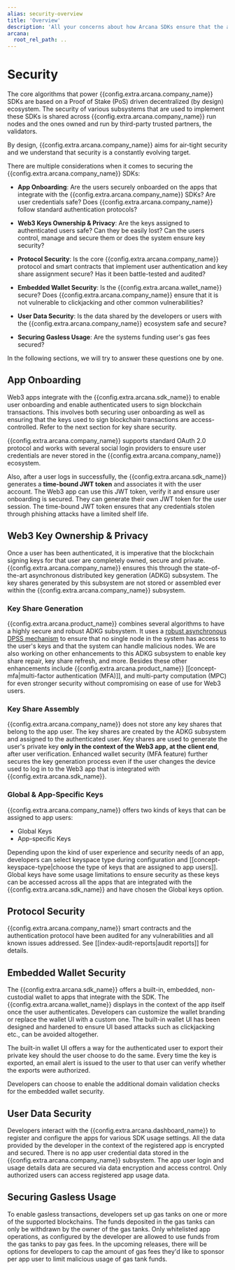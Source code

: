 ```yaml
---
alias: security-overview
title: 'Overview'
description: 'All your concerns about how Arcana SDKs ensure that the app user accounts are secured, access is recoverable and their cryptographic keys are completely owned, private and securely generated, distributed will be addressed here.'
arcana:
  root_rel_path: ..
---
```


# Security

The core algorithms that power {{config.extra.arcana.company_name}} SDKs are based on a Proof of Stake (PoS) driven decentralized (by design) ecosystem. The security of various subsystems that are used to implement these SDKs is shared across {{config.extra.arcana.company_name}} run nodes and the ones owned and run by third-party trusted partners, the validators. 

By design, {{config.extra.arcana.company_name}} aims for air-tight security and we understand that security is a constantly evolving target. 

There are multiple considerations when it comes to securing the {{config.extra.arcana.company_name}} SDKs:

* **App Onboarding**: Are the users securely onboarded on the apps that integrate with the {{config.extra.arcana.company_name}} SDKs? Are user credentials safe? Does {{config.extra.arcana.company_name}} follow standard authentication protocols?

* **Web3 Keys Ownership & Privacy**: Are the keys assigned to authenticated users safe? Can they be easily lost? Can the users control, manage and secure them or does the system ensure key security?

* **Protocol Security**: Is the core {{config.extra.arcana.company_name}} protocol and smart contracts that implement user authentication and key share assignment secure? Has it been battle-tested and audited?

* **Embedded Wallet Security**: Is the {{config.extra.arcana.wallet_name}} secure? Does {{config.extra.arcana.company_name}} ensure that it is not vulnerable to clickjacking and other common vulnerabilities?

* **User Data Security**:  Is the data shared by the developers or users with the {{config.extra.arcana.company_name}} ecosystem safe and secure?

* **Securing Gasless Usage**: Are the systems funding user's gas fees secured?

In the following sections, we will try to answer these questions one by one.

## App Onboarding

Web3 apps integrate with the {{config.extra.arcana.sdk_name}} to enable user onboarding and enable authenticated users to sign blockchain transactions. This involves both securing user onboarding as well as ensuring that the keys used to sign blockchain transactions are access-controlled. Refer to the next section for key share security.

{{config.extra.arcana.company_name}} supports standard OAuth 2.0 protocol and works with several social login providers to ensure user credentials are never stored in the {{config.extra.arcana.company_name}} ecosystem.

Also, after a user logs in successfully, the {{config.extra.arcana.sdk_name}} generates a **time-bound JWT token** and associates it with the user account. The Web3 app can use this JWT token, verify it and ensure user onboarding is secured. They can generate their own JWT token for the user session. The time-bound JWT token ensures that any credentials stolen through phishing attacks have a limited shelf life.

## Web3 Key Ownership & Privacy

Once a user has been authenticated, it is imperative that the blockchain signing keys for that user are completely owned, secure and private. {{config.extra.arcana.company_name}} ensures this through the state-of-the-art asynchronous distributed key generation (ADKG) subsystem. The key shares generated by this subsystem are not stored or assembled ever within the {{config.extra.arcana.company_name}} subsystem.

### Key Share Generation

{{config.extra.arcana.product_name}} combines several algorithms to have a highly secure and robust ADKG subsystem. It uses a [robust asynchronous DPSS mechanism](https://eprint.iacr.org/2022/971) to ensure that no single node in the system has access to the user's keys and that the system can handle malicious nodes. We are also working on other enhancements to this ADKG subsystem to enable key share repair, key share refresh, and more. Besides these other enhancements include {{config.extra.arcana.product_name}} [[concept-mfa|multi-factor authentication (MFA)]], and multi-party computation (MPC) for even stronger security without compromising on ease of use for Web3 users.

### Key Share Assembly

{{config.extra.arcana.company_name}} does not store any key shares that belong to the app user. The key shares are created by the ADKG subsystem and assigned to the authenticated user. Key shares are used to generate the user's private key **only in the context of the Web3 app, at the client end**, after user verification. Enhanced wallet security (MFA feature) further secures the key generation process even if the user changes the device used to log in to the Web3 app that is integrated with {{config.extra.arcana.sdk_name}}.

### Global & App-Specific Keys

{{config.extra.arcana.company_name}} offers two kinds of keys that can be assigned to app users:

* Global Keys
* App-specific Keys

Depending upon the kind of user experience and security needs of an app, developers can select keyspace type during configuration and [[concept-keyspace-type|choose the type of keys that are assigned to app users]]. Global keys have some usage limitations to ensure security as these keys can be accessed across all the apps that are integrated with the {{config.extra.arcana.sdk_name}} and have chosen the Global keys option.

## Protocol Security

{{config.extra.arcana.company_name}} smart contracts and the authentication protocol have been audited for any vulnerabilities and all known issues addressed. See [[index-audit-reports|audit reports]] for details.

## Embedded Wallet Security

The {{config.extra.arcana.sdk_name}} offers a built-in, embedded, non-custodial wallet to apps that integrate with the SDK. The {{config.extra.arcana.wallet_name}} displays in the context of the app itself once the user authenticates. Developers can customize the wallet branding or replace the wallet UI with a custom one. The built-in wallet UI has been designed and hardened to ensure UI based attacks such as clickjacking etc., can be avoided altogether. 

The built-in wallet UI offers a way for the authenticated user to export their private key should the user choose to do the same. Every time the key is exported, an email alert is issued to the user to that user can verify whether the exports were authorized.

Developers can choose to enable the additional domain validation checks for the embedded wallet security.

## User Data Security

Developers interact with the {{config.extra.arcana.dashboard_name}} to register and configure the apps for various SDK usage settings.  All the data provided by the developer in the context of the registered app is encrypted and secured. There is no app user credential data stored in the {{config.extra.arcana.company_name}} subsystem. The app user login and usage details data are secured via data encryption and access control. Only authorized users can access registered app usage data. 

## Securing Gasless Usage

To enable gasless transactions, developers set up gas tanks on one or more of the supported blockchains. The funds deposited in the gas tanks can only be withdrawn by the owner of the gas tanks. Only whitelisted app operations, as configured by the developer are allowed to use funds from the gas tanks to pay gas fees. In the upcoming releases, there will be options for developers to cap the amount of gas fees they'd like to sponsor per app user to limit malicious usage of gas tank funds.
